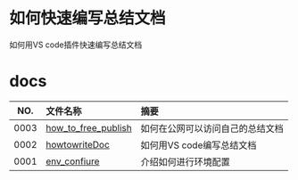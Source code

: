 # 如何快速编写总结文档

如何用VS code插件快速编写总结文档 

# docs

NO.  |文件名称|摘要
:---:|:--|:--
0003 | [how_to_free_publish](docs/0003_how_to_free_publish.md) | 如何在公网可以访问自己的总结文档
0002 | [howtowriteDoc](docs/0002_howtowriteDoc.md) | 如何用VS code编写总结文档
0001 | [env_confiure](docs/0001_env_confiure.md) | 介绍如何进行环境配置
